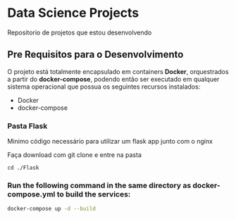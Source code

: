 # Data Science Projects
Repositorio de projetos que estou desenvolvendo




## Pre Requisitos para o Desenvolvimento

O projeto está totalmente encapsulado em containers **Docker**, orquestrados a partir do **docker-compose**, podendo 
então ser executado em qualquer sistema operacional que possua os seguintes recursos instalados:

- Docker
- docker-compose 


### Pasta Flask
Minimo código necessário para utilizar um flask app junto com o nginx


Faça download com git clone e entre na pasta

```
cd ./Flask
```

### Run the following command in the same directory as docker-compose.yml to build the services:
```bash
docker-compose up -d --build
```


